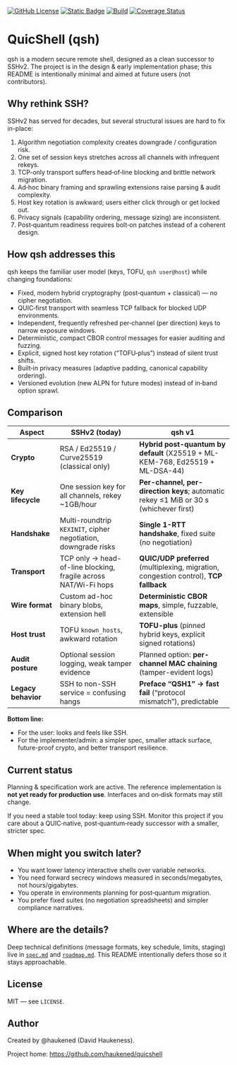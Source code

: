 [![GitHub License](https://img.shields.io/github/license/haukened/quicshell?color=blue)](LICENSE)
[![Static Badge](https://img.shields.io/badge/TRL-3-red)](https://en.wikipedia.org/wiki/Technology_readiness_level)
[![Build](https://github.com/haukened/quicshell/actions/workflows/build.yaml/badge.svg)](https://github.com/haukened/quicshell/actions/workflows/build.yaml)
[![Coverage Status](https://coveralls.io/repos/github/haukened/quicshell/badge.svg?branch=main)](https://coveralls.io/github/haukened/quicshell?branch=main)

# QuicShell (qsh)

qsh is a modern secure remote shell, designed as a clean successor to SSHv2. The project is in the design & early implementation phase; this README is intentionally minimal and aimed at future users (not contributors).

## Why rethink SSH?

SSHv2 has served for decades, but several structural issues are hard to fix in-place:

1. Algorithm negotiation complexity creates downgrade / configuration risk.
2. One set of session keys stretches across all channels with infrequent rekeys.
3. TCP-only transport suffers head‑of‑line blocking and brittle network migration.
4. Ad‑hoc binary framing and sprawling extensions raise parsing & audit complexity.
5. Host key rotation is awkward; users either click through or get locked out.
6. Privacy signals (capability ordering, message sizing) are inconsistent.
7. Post‑quantum readiness requires bolt‑on patches instead of a coherent design.

## How qsh addresses this

qsh keeps the familiar user model (keys, TOFU, `qsh user@host`) while changing foundations:

* Fixed, modern hybrid cryptography (post‑quantum + classical) — no cipher negotiation.
* QUIC‑first transport with seamless TCP fallback for blocked UDP environments.
* Independent, frequently refreshed per‑channel (per direction) keys to narrow exposure windows.
* Deterministic, compact CBOR control messages for easier auditing and fuzzing.
* Explicit, signed host key rotation (“TOFU‑plus”) instead of silent trust shifts.
* Built‑in privacy measures (adaptive padding, canonical capability ordering).
* Versioned evolution (new ALPN for future modes) instead of in‑band option sprawl.

## Comparison

| Aspect | SSHv2 (today) | qsh v1 |
|--------|---------------|--------|
| **Crypto** | RSA / Ed25519 / Curve25519 (classical only) | **Hybrid post-quantum by default** (X25519 + ML-KEM-768, Ed25519 + ML-DSA-44) |
| **Key lifecycle** | One session key for all channels, rekey ~1GB/hour | **Per-channel, per-direction keys**; automatic rekey ≤1 MiB or 30 s (whichever first) |
| **Handshake** | Multi-roundtrip `KEXINIT`, cipher negotiation, downgrade risks | **Single 1-RTT handshake**, fixed suite (no negotiation) |
| **Transport** | TCP only → head-of-line blocking, fragile across NAT/Wi-Fi hops | **QUIC/UDP preferred** (multiplexing, migration, congestion control), **TCP fallback** |
| **Wire format** | Custom ad-hoc binary blobs, extension hell | **Deterministic CBOR maps**, simple, fuzzable, extensible |
| **Host trust** | TOFU `known_hosts`, awkward rotation | **TOFU-plus** (pinned hybrid keys, explicit signed rotations) |
| **Audit posture** | Optional session logging, weak tamper evidence | Planned option: **per-channel MAC chaining** (tamper-evident logs) |
| **Legacy behavior** | SSH to non-SSH service = confusing hangs | **Preface “QSH1” → fast fail** (“protocol mismatch”), predictable |

**Bottom line:**  
- For the user: looks and feels like SSH.  
- For the implementer/admin: a simpler spec, smaller attack surface, future-proof crypto, and better transport resilience.

## Current status

Planning & specification work are active. The reference implementation is **not yet ready for production use**. Interfaces and on‑disk formats may still change.

If you need a stable tool today: keep using SSH. Monitor this project if you care about a QUIC‑native, post‑quantum‑ready successor with a smaller, stricter spec.

## When might you switch later?

* You want lower latency interactive shells over variable networks.
* You need forward secrecy windows measured in seconds/megabytes, not hours/gigabytes.
* You operate in environments planning for post‑quantum migration.
* You prefer fixed suites (no negotiation spreadsheets) and simpler compliance narratives.

## Where are the details?

Deep technical definitions (message formats, key schedule, limits, staging) live in [`spec.md`](./docs/spec.md) and [`roadmap.md`](./docs/roadmap.md). This README intentionally defers those so it stays approachable.

## License

MIT — see `LICENSE`.

## Author

Created by @haukened (David Haukeness).

Project home: https://github.com/haukened/quicshell
